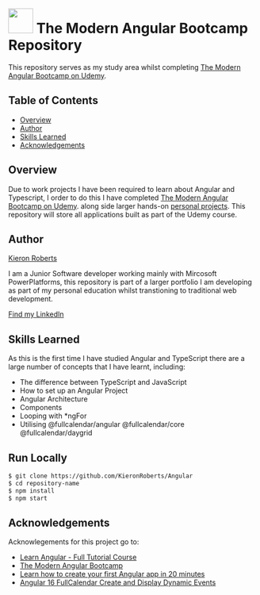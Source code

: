 # <img src="https://github.com/KieronRoberts/Angular/assets/107185233/9af5d6d1-2554-4787-93e6-b47692594c7e" width="50" height="50">  The Modern Angular Bootcamp Repository
This repository serves as my study area whilst completing [The Modern Angular Bootcamp on Udemy](https://www.udemy.com/course/the-modern-angular-bootcamp/).

## Table of Contents

- [Overview](#overview)
- [Author](#author)
- [Skills Learned](#skills-learned)
- [Acknowledgements](#acknowledgements)

## Overview

Due to work projects I have been required to learn about Angular and Typescript, I order to do this I have completed [The Modern Angular Bootcamp on Udemy](https://www.udemy.com/course/the-modern-angular-bootcamp/). along side larger hands-on [personal projects](https://github.com/KieronRoberts/Angular). This repository will store all applications built as part of the Udemy course.

## Author

[Kieron Roberts](https://github.com/KieronRoberts)

I am a Junior Software developer working mainly with Mircosoft PowerPlatforms, this repository is part of a larger portfolio I am developing as part of my personal education whilst transtioning to traditional web development.

[Find my LinkedIn](https://www.linkedin.com/in/kieronroberts1/)

## Skills Learned

As this is the first time I have studied Angular and TypeScript there are a large number of concepts that I have learnt, including:
- The difference between TypeScript and JavaScript
- How to set up an Angular Project
- Angular Architecture
- Components
- Looping with *ngFor
- Utilising @fullcalendar/angular @fullcalendar/core @fullcalendar/daygrid

## Run Locally

```bash
$ git clone https://github.com/KieronRoberts/Angular
$ cd repository-name
$ npm install
$ npm start
```

## Acknowledgements

Acknowlegements for this project go to:
 - [Learn Angular - Full Tutorial Course](https://www.youtube.com/watch?v=2OHbjep_WjQ)
 - [The Modern Angular Bootcamp](https://www.udemy.com/course/the-modern-angular-bootcamp/)
 - [Learn how to create your first Angular app in 20 minutes](https://www.freecodecamp.org/news/learn-how-to-create-your-first-angular-app-in-20-min-146201d9b5a7/)
 - [Angular 16 FullCalendar Create and Display Dynamic Events](https://www.positronx.io/angular-fullcalendar-create-and-display-dynamic-events/)
